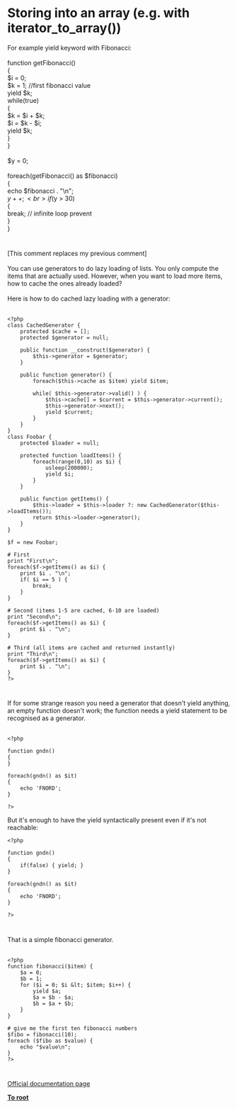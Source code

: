 # Storing into an array (e.g. with iterator_to_array())



For example yield keyword with Fibonacci:<br><br>function getFibonacci()<br>{<br>    $i = 0;<br>    $k = 1; //first fibonacci value<br>    yield $k;<br>    while(true)<br>    {<br>        $k = $i + $k;<br>        $i = $k - $i;<br>        yield $k;        <br>    }<br>}<br><br>$y = 0;<br><br>foreach(getFibonacci() as $fibonacci)<br>{<br>    echo $fibonacci . "\n";<br>    $y++;    <br>    if($y &gt; 30)<br>    {<br>        break; // infinite loop prevent<br>    }<br>}  

#

[This comment replaces my previous comment]<br><br>You can use generators to do lazy loading of lists. You only compute the items that are actually used. However, when you want to load more items, how to cache the ones already loaded?<br><br>Here is how to do cached lazy loading with a generator:<br><br>

```
<?php
class CachedGenerator {
    protected $cache = [];
    protected $generator = null;

    public function __construct($generator) {
        $this->generator = $generator;
    }

    public function generator() {
        foreach($this->cache as $item) yield $item;

        while( $this->generator->valid() ) {
            $this->cache[] = $current = $this->generator->current();
            $this->generator->next();
            yield $current;
        }
    }
}
class Foobar {
    protected $loader = null;

    protected function loadItems() {
        foreach(range(0,10) as $i) {
            usleep(200000);
            yield $i;
        }
    }

    public function getItems() {
        $this->loader = $this->loader ?: new CachedGenerator($this->loadItems());
        return $this->loader->generator();
    }
}

$f = new Foobar;

# First
print "First\n";
foreach($f->getItems() as $i) {
    print $i . "\n";
    if( $i == 5 ) {
        break;
    }
}

# Second (items 1-5 are cached, 6-10 are loaded)
print "Second\n";
foreach($f->getItems() as $i) {
    print $i . "\n";
}

# Third (all items are cached and returned instantly)
print "Third\n";
foreach($f->getItems() as $i) {
    print $i . "\n";
}
?>
```
  

#

If for some strange reason you need a generator that doesn&apos;t yield anything, an empty function doesn&apos;t work; the function needs a yield statement to be recognised as a generator.<br><br>

```
<?php

function gndn()
{
}

foreach(gndn() as $it)
{
    echo 'FNORD';
}

?>
```


 But it's enough to have the yield syntactically present even if it's not reachable:



```
<?php

function gndn()
{
    if(false) { yield; }
}

foreach(gndn() as $it)
{
    echo 'FNORD';
}

?>
```
  

#

That is a simple fibonacci generator.<br><br>

```
<?php
function fibonacci($item) {
    $a = 0;
    $b = 1;
    for ($i = 0; $i &lt; $item; $i++) {
        yield $a;
        $a = $b - $a;
        $b = $a + $b;
    }
}

# give me the first ten fibonacci numbers
$fibo = fibonacci(10);
foreach ($fibo as $value) {
    echo "$value\n";
}
?>
```
  

#

[Official documentation page](https://www.php.net/manual/en/language.generators.syntax.php)

**[To root](/README.md)**